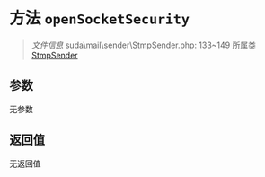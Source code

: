 # 方法 `openSocketSecurity`

> *文件信息* suda\mail\sender\StmpSender.php: 133~149
> 所属类 [StmpSender](../StmpSender.md)




## 参数


无参数


## 返回值

无返回值
